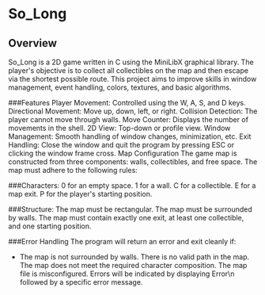 # So_Long

## Overview
So_Long is a 2D game written in C using the MiniLibX graphical library. The player's objective is to collect all collectibles on the map and then escape via the shortest possible route. This project aims to improve skills in window management, event handling, colors, textures, and basic algorithms.

###Features
Player Movement: Controlled using the W, A, S, and D keys.
Directional Movement: Move up, down, left, or right.
Collision Detection: The player cannot move through walls.
Move Counter: Displays the number of movements in the shell.
2D View: Top-down or profile view.
Window Management: Smooth handling of window changes, minimization, etc.
Exit Handling: Close the window and quit the program by pressing ESC or clicking the window frame cross.
Map Configuration
The game map is constructed from three components: walls, collectibles, and free space. The map must adhere to the following rules:

###Characters:
0 for an empty space.
1 for a wall.
C for a collectible.
E for a map exit.
P for the player's starting position.

###Structure:
The map must be rectangular.
The map must be surrounded by walls.
The map must contain exactly one exit, at least one collectible, and one starting position.

###Error Handling
The program will return an error and exit cleanly if:
- The map is not surrounded by walls.
There is no valid path in the map.
The map does not meet the required character composition.
The map file is misconfigured.
Errors will be indicated by displaying Error\n followed by a specific error message.
